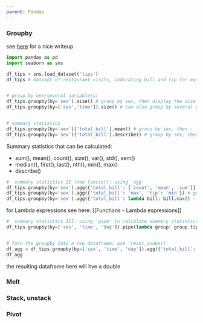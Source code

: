 ```yaml
---
parent: Pandas 
---
```


### Groupby
see [here](https://dfrieds.com/data-analysis/groupby-python-pandas.html) for a nice writeup

```python
import pandas as pd
import seaborn as sns

df_tips = sns.load_dataset('tips')
df_tips # dataset of restaurant visits, indicating bill and tip for each visit and some other characteristics


# group by one/several variable(s)
df_tips.groupby(by='sex').size() # group by sex, then display the size (= number of observations) in each group (i.e. number of)
df_tips.groupby(by=['sex','time']).size() # can also group by several variables


# summary statistics
df_tips.groupby(by='sex')['total_bill'].mean() # group by sex, then - for the variable total_bill - display the mean for each group
df_tips.groupby(by='sex')['total_bill'].describe() # group by sex, then - for the variable total_bill - describe the variable
```
Summary statistics that can be calculated:
- sum(), mean(), count(), size(), var(), std(), sem()
- median(), first(), last(), nth(), min(), max()
- describe()

```python
#  summary statistics II (now fancier): using 'agg'
df_tips.groupby(by='sex').agg({'total_bill': ['count', 'mean', 'sum']}) # get multiple summary statistics for a variable
df_tips.groupby(by='sex').agg({'total_bill': 'max', 'tip': 'min'}) # get multipe summary statistics for several variables
df_tips.groupby(by='sex').agg({'total_bill': lambda bill: bill.max() - bill.min()}).rename(columns={'total_bill': "range_total_bill"}) # use 'agg' with lambda functions to calculate your own summary statistics
```
for Lambda expressions see here: [[Functions  - Lambda expressions]]


```python
#  summary statistics III: using 'pipe' to calculate summary statistics from more than one column (i.e. as in the previous example, but now using both the columns 'bill' and 'tip')
df_tips.groupby(by=['sex', 'time', 'day']).pipe(lambda group: group.tip.sum()/group.total_bill.sum()*100) # 


# Turn the groupby into a new dataframe: use 'reset_index()'
df_agg = df_tips.groupby(by=['sex', 'time', 'day']).agg({'total_bill':['mean','sum'],'tip':['mean','sum']}).reset_index()
df_agg
```
the resulting dataframe here will hve a double 


### Melt


### Stack, unstack

### Pivot